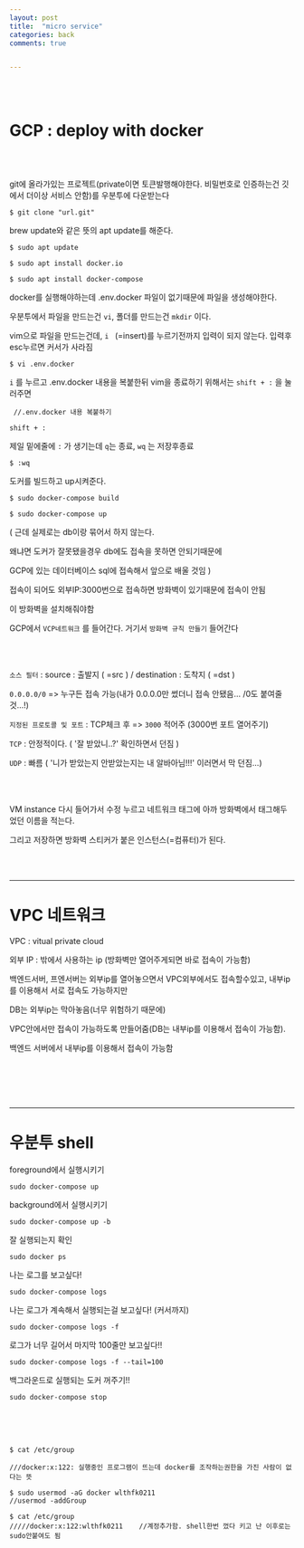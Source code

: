 ```yaml
---
layout: post
title:  "micro service"
categories: back
comments: true


---
```






<br>

<br>

# GCP : deploy with docker

<br>

<br>

git에 올라가있는 프로젝트(private이면 토큰발행해야한다. 비밀번호로 인증하는건 깃에서 더이상 서비스 안함)를 우분투에 다운받는다

~~~
$ git clone "url.git"
~~~

 brew update와 같은 뜻의 apt update를 해준다.

~~~
$ sudo apt update
~~~

~~~
$ sudo apt install docker.io
~~~

~~~
$ sudo apt install docker-compose
~~~

docker를 실행해야하는데 .env.docker 파일이 없기때문에 파일을 생성해야한다.

우분투에서 파일을 만드는건 `vi`, 폴더를 만드는건 `mkdir` 이다. 

vim으로 파일을 만드는건데, `i ` (=insert)를 누르기전까지 입력이 되지 않는다. 입력후 esc누르면 커서가 사라짐

~~~
$ vi .env.docker
~~~

`i` 를 누르고 .env.docker 내용을 복붙한뒤 vim을 종료하기 위해서는 `shift + :` 을 눌러주면 

~~~
 //.env.docker 내용 복붙하기

shift + :
~~~

제일 밑에줄에 `:` 가 생기는데 `q`는 종료, `wq` 는 저장후종료

~~~
$ :wq
~~~

도커를 빌드하고 up시켜준다.

~~~
$ sudo docker-compose build
~~~

~~~
$ sudo docker-compose up
~~~

( 근데 실제로는 db이랑 묶어서 하지 않는다. 

왜냐면 도커가 잘못됐을경우 db에도 접속을 못하면 안되기때문에 

GCP에 있는 데이터베이스 sql에 접속해서 앞으로 배울 것임 )

접속이 되어도 외부IP:3000번으로 접속하면 방화벽이 있기때문에 접속이 안됨

이 방화벽을 설치해줘야함

GCP에서 `VCP네트워크` 를 들어간다. 거기서 `방화벽 규칙 만들기` 들어간다

<br>

<br>





`소스 필터` : source : 출발지 ( =src ) / destination : 도착지 ( =dst )

`0.0.0.0/0` => 누구든 접속 가능(내가 0.0.0.0만 썼더니 접속 안됐음... /0도 붙여줄것...!)

`지정된 프로토콜 및 포트` : TCP체크 후 => `3000` 적어주 (3000번 포트 열어주기)

`TCP` : 안정적이다. ( '잘 받았니..?' 확인하면서 던짐 )

`UDP` : 빠름 ( '니가 받았는지 안받았는지는 내 알바아님!!!' 이러면서 막 던짐...)

<br>

<br>

VM instance 다시 들어가서 수정 누르고 네트워크 태그에 아까 방화벽에서 태그해두었던 이름을 적는다.

그리고 저장하면 방화벽 스티커가 붙은 인스턴스(=컴퓨터)가 된다.

<br>

<br>

---

# VPC 네트워크

VPC : vitual private cloud

외부 IP : 밖에서 사용하는 ip (방화벽만 열어주게되면 바로 접속이 가능함)

백엔드서버, 프엔서버는 외부ip를 열어놓으면서 VPC외부에서도 접속할수있고, 내부ip를 이용해서 서로 접속도 가능하지만

DB는 외부ip는 막아놓음(너무 위험하기 때문에)

VPC안에서만 접속이 가능하도록 만들어줌(DB는 내부ip를 이용해서 접속이 가능함). 

백엔드 서버에서 내부ip를 이용해서 접속이 가능함



<br>



<br>

<br>

<br>

---

# 우분투 shell



foreground에서 실행시키기

~~~
sudo docker-compose up
~~~

background에서 실행시키기

~~~
sudo docker-compose up -b
~~~

잘 실행되는지 확인

~~~
sudo docker ps
~~~



나는 로그를 보고싶다!

~~~
sudo docker-compose logs
~~~

나는 로그가 계속해서 실행되는걸 보고싶다! (커서까지)

~~~
sudo docker-compose logs -f
~~~

로그가 너무 길어서 마지막 100줄만 보고싶다!!

~~~
sudo docker-compose logs -f --tail=100
~~~

백그라운드로 실행되는 도커 꺼주기!!

~~~
sudo docker-compose stop
~~~

<br>

<br>

<br>

~~~
$ cat /etc/group

///docker:x:122: 실행중인 프로그램이 뜨는데 docker를 조작하는권한을 가진 사람이 없다는 뜻
~~~

~~~
$ sudo usermod -aG docker wlthfk0211
//usermod -addGroup

$ cat /etc/group
/////docker:x:122:wlthfk0211	//계정추가함. shell한번 껐다 키고 난 이후로는 sudo안붙여도 됨
~~~



<br>

<br>

<br>

<br>

<br>

<br>

<br>

<br>

<br>

<br>



